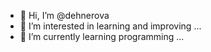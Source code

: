- 👋 Hi, I’m @dehnerova
- 👀 I’m interested in learning and improving ...
- 🌱 I’m currently learning programming ...

<!---
dehnerova/dehnerova is a ✨ special ✨ repository because its `README.md` (this file) appears on your GitHub profile.
You can click the Preview link to take a look at your changes.
--->
